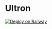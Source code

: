 # Ultron

[![Deploy on Railway](https://railway.app/button.svg)](https://railway.app/new/template?template=https%3A%2F%2Fgithub.com%2FPerry-xD%2FUltron&envs=TOKEN%2CPREFIX%2COWNER&TOKENDesc=Your+Discord+Bot+Token&PREFIXDesc=Your+Bot+Command+Handler&OWNERDesc=Your+Discord+Id&referralCode=UF7LDt)
